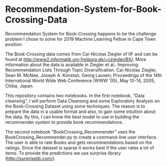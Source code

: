 # Recommendation-System-for-Book-Crossing-Data
Recommendation System for Book-Crossing happens to be the challenge problem I chose to solve for 2019 Machine Learning Fellow in Cape Town position. 

The Book-Crossing data comes from Cai-Nicolas Ziegler of IIF and can be found at http://www2.informatik.uni-freiburg.de/~cziegler/BX/.  More information about the data is available in Ziegler et al.:  Improving Recommendation Lists Through Topic Diversification. Cai-Nicolas Ziegler, Sean M. McNee, Joseph A. Konstan, Georg Lausen; Proceedings of the 14th International World Wide Web Conference (WWW '05), May 10-14, 2005, Chiba, Japan.

This repository contains two notebooks. In the first notebook, "Data cleansing", I will perform Data Cleansing and some Exploratory Analysis on the Book-Crossing Dataset using some techniques. The reason is to prepare the data in a usable format and also, to gain some intuition about the data. By this, I can know the best model to use in building the recommender system to provide book recommendations. 

The second notebook "BookCrossing_Recommender" uses the BookCrossing_Recommender.py to create a command-line user interface. The user is able to rate Books and gets recommendations based on the ratings. Since the dataset is sparse it works best if the user rates a lot of items. To provide the predictions we use surprise library (http://surpriselib.com/).

